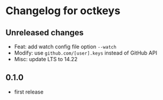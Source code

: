 # Changelog for octkeys

## Unreleased changes

- Feat: add watch config file option `--watch`
- Modify: use `github.com/[user].keys` instead of GitHub API
- Misc: update LTS to 14.22

## 0.1.0

- first release

